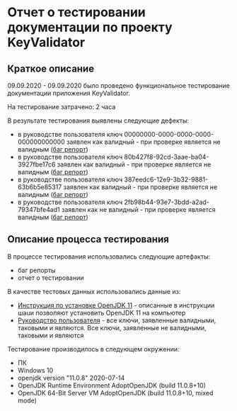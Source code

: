 # Отчет о тестировании документации по проекту KeyValidator

## Краткое описание

09.09.2020 - 09.09.2020 было проведено функциональное тестирование документации приложения KeyValidator.

На тестирование затрачено: 2 часа

В результате тестирования выявлены следующие дефекты:

- в руководстве пользователя ключ 00000000-0000-0000-0000-000000000000 заявлен как валидный - при проверке является не валидным ([баг репорт](https://github.com/Kolobokes/Java-lecture-1---Task--1/issues/1#issue-696884270))
- в руководстве пользователя ключ 80b427f8-92cd-3aae-ba04-3927fbe17c6 заявлен как валидный - при проверке является не валидным ([баг репорт](https://github.com/Kolobokes/Java-lecture-1---Task--1/issues/2#issue-696888503))
- в руководстве пользователя ключ 387eedc6-12e9-3b32-9881-63b6b5e85317 заявлен как валидный - при проверке является не валидным ([баг репорт](https://github.com/Kolobokes/Java-lecture-1---Task--1/issues/3#issue-696890696))
- в руководстве пользователя ключ 2fb98b44-93e7-3bdd-a2ad-79347bfe4ad1 заявлен как не валидный - при проверке является валидным ([баг репорт](https://github.com/Kolobokes/Java-lecture-1---Task--1/issues/4#issue-696894301))

## Описание процесса тестирования

В процессе тестирования использовались следующие артефакты:

- баг репорты
- отчет о тестировании

В качестве тестовых данных использовались данные из:

- [Инструкция по установке OpenJDK 11](https://github.com/netology-code/javaqa-homeworks/blob/master/intro/openjdk11-manual.md) - описанные в инструкции шаuи позволяют установить OpenJDK 11 на компьютер
- [Руководство пользователя](https://github.com/netology-code/javaqa-homeworks/blob/master/intro/user-manual.md) - все ключи, заявленные валидными, таковыми и являются. Все ключи, заявленные не валидными, таковыми и являются

Тестирование производилось в следующем окружении:

- ПК
- Windows 10
- openjdk version "11.0.8" 2020-07-14
- OpenJDK Runtime Environment AdoptOpenJDK (build 11.0.8+10)
- OpenJDK 64-Bit Server VM AdoptOpenJDK (build 11.0.8+10, mixed mode)
